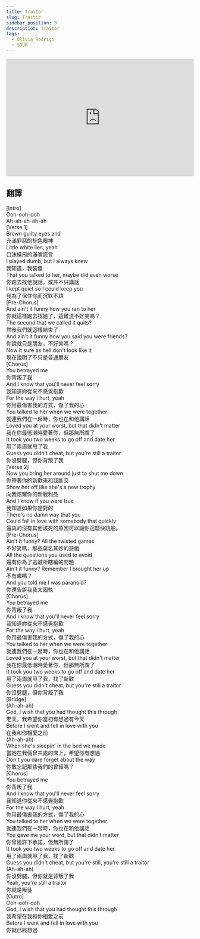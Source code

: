 ```yaml
---
title: Traitor
slug: Traitor
sidebar_position: 3
description: Traitor
tags:
  - Olivia Rodrigo
  - SOUR
---
```



<iframe width="100%" height="315" src="https://www.youtube.com/embed/CRrf3h9vhp8" title="YouTube video player" frameborder="0" allow="accelerometer; autoplay; clipboard-write; encrypted-media; gyroscope; picture-in-picture; web-share" allowfullscreen></iframe>

## 翻譯
[Intro]  
Ooh-ooh-ooh  
Ah-ah-ah-ah-ah  
[Verse 1]  
Brown guilty eyes and  
充滿罪惡的棕色眼神  
Little white lies, yeah  
口沫橫飛的滿嘴謊言  
I played dumb, but I always knew  
我知道，我裝傻  
That you talked to her, maybe did even worse  
你跑去找他說話，或許不只講話  
I kept quiet so I could keep you  
我為了保住你而沉默不語  
[Pre-Chorus]  
And ain't it funny how you ran to her  
你就這樣跑去找她了，這難道不好笑嗎？  
The second that we called it quits?  
然後我們就這樣結束了  
And ain't it funny how you said you were friends?  
你說就只是朋友，不好笑嗎？  
Now it sure as hell don't look like it  
現在證明了不只是普通朋友  
[Chorus]  
You betrayed me  
你背叛了我  
And I know that you'll never feel sorry  
我知道妳從來不感覺抱歉  
For the way I hurt, yeah  
你用最傷害我的方式，傷了我的心  
You talked to her when we were together  
就連我們在一起時，你也在和他講話  
Loved you at your worst, but that didn't matter  
我在你最低潮時愛著你，但那無所謂了  
It took you two weeks to go off and date her  
用了兩周就甩了我  
Guess you didn't cheat, but you're still a traitor  
你沒劈腿，但你背叛了我  
[Verse 2]  
Now you bring her around just to shut me down  
你帶著你的新歡來和我斷交  
Show her off like she's a new trophy  
向我炫耀你的新戰利品  
And I know if you were true  
我知道如果你是對的  
There's no damn way that you  
Could fall in love with somebody that quickly  
還真的沒有其他該死的原因可以讓你這麼快跳船。  
[Pre-Chorus]  
Ain't it funny? All the twisted games  
不好笑嗎，那些莫名其妙的遊戲  
All the questions you used to avoid  
還有你為了逃避所瞎編的問題  
Ain't it funny? Remember I brought her up  
不有趣嗎？  
And you told me I was paranoid?  
你還告訴我我太固執  
[Chorus]  
You betrayed me  
你背叛了我  
And I know that you'll never feel sorry  
我知道妳從來不感覺抱歉  
For the way I hurt, yeah  
你用最傷害我的方式，傷了我的心  
You talked to her when we were together  
就連我們在一起時，你也在和他講話  
Loved you at your worst, but that didn't matter  
我在你最低潮時愛著你，但那無所謂了  
It took you two weeks to go off and date her  
用了兩周就甩了我，找了新歡  
Guess you didn't cheat, but you're still a traitor  
你沒劈腿，但你背叛了我  
[Bridge]  
(Ah-ah-ah)  
God, I wish that you had thought this through  
老天，我希望你當初有想過有今天  
Before I went and fell in love with you  
在我和你相愛之前  
(Ah-ah-ah)  
When she's sleepin' in the bed we made  
當她在我倆曾共處的床上，希望你有想過  
Don't you dare forget about the way  
你敢忘記那些我們的曾經嗎？  
[Chorus]  
You betrayed me  
你背叛了我  
And I know that you'll never feel sorry  
我知道你從來不感覺抱歉  
For the way I hurt, yeah  
你用最傷害我的方式，傷了我的心  
You talked to her when we were together  
就連我們在一起時，你也在和他講話  
You gave me your word, but that didn't matter  
你曾經許下承諾，但無所謂了  
It took you two weeks to go off and date her  
用了兩周就甩了我，找了新歡  
Guess you didn't cheat, but you're still, you're still a traitor  
(Ah-ah-ah)  
你沒劈腿，但你就是背叛了我  
Yeah, you're still a traitor  
你就是叛徒  
[Outro]  
Ooh-ooh-ooh  
God, I wish that you had thought this through  
我希望在我和你相愛之前  
Before I went and fell in love with you  
你就已經想過  
    


